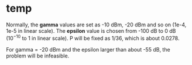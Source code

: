 # temp
Normally, the $\textbf{gamma}$ values are set as -10 dBm, -20 dBm and so on (1e-4, 1e-5 in linear scale). The $\textbf{epsilon}$ value is chosen from -100 dB to 0 dB ($10^{-10}$ to 1 in linear scale). P will be fixed as 1/36, which is about 0.0278. 

For gamma = -20 dBm and the epsilon larger than about -55 dB, the problem will be infeasible.
